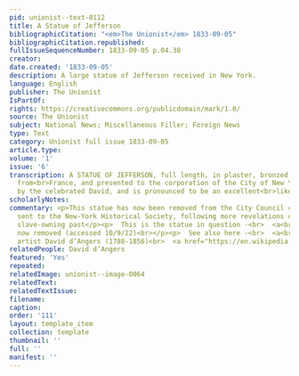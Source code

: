 ```yaml
---
pid: unionist--text-0112
title: A Statue of Jefferson
bibliographicCitation: "<em>The Unionist</em> 1833-09-05"
bibliographicCitation.republished: 
fullIssueSequenceNumber: 1833-09-05 p.04.38
creator: 
date.created: '1833-09-05'
description: A large statue of Jefferson received in New York.
language: English
publisher: The Unionist
IsPartOf: 
rights: https://creativecommons.org/publicdomain/mark/1.0/
source: The Unionist
subject: National News; Miscellaneous Filler; Foreign News
type: Text
category: Unionist full issue 1833-09-05
article.type: 
volume: '1'
issue: '6'
transcription: A STATUE OF JEFFERSON, full length, in plaster, bronzed, has been received
  from<br>France, and presented to the corporation of the City of New York. It was<br>fashioned
  by the celebrated David, and is pronounced to be an excellent<br>likeness.<br>
scholarlyNotes: 
commentary: <p>This statue has now been removed from the City Council chamber, and
  sent to the New-York Historical Society, following more revelations concerning Jefferson's
  slave-owning past</p><p>  This is the statue in question -<br>  <a<br>    href="https://www.washingtonpost.com/history/2021/11/23/thomas-jefferson-statue-removed-nyc-slaveowner/"<br>  >    https://www.washingtonpost.com/history/2021/11/23/thomas-jefferson-statue-removed-nyc-slaveowner/<br>  </a>  -
  now removed (accessed 10/9/22)<br></p><p>  See also here -<br>  <a<br>    href="https://news.artnet.com/art-world/thomas-jefferson-statue-headed-new-york-historical-society-2035662"<br>  >    https://news.artnet.com/art-world/thomas-jefferson-statue-headed-new-york-historical-society-2035662<br>  </a></p><p>  The
  artist David d’Angers (1788-1856)<br>  <a href="https://en.wikipedia.org/wiki/David_d%27Angers">    https://en.wikipedia.org/wiki/David_d%27Angers<br>  </a></p>
relatedPeople: David d’Angers
featured: 'Yes'
repeated: 
relatedImage: unionist--image-0064
relatedText: 
relatedTextIssue: 
filename: 
caption: 
order: '111'
layout: template_item
collection: template
thumbnail: ''
full: ''
manifest: ''
---
```

